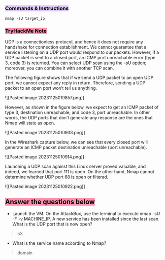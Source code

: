 ### <mark style="background: #D2B3FFA6;">Commands & Instructions</mark>

	nmap -sU target_ip

### <mark style="background: #FF5582A6;">TryHackMe Note
</mark>

UDP is a connectionless protocol, and hence it does not require any handshake for connection establishment. We cannot guarantee that a service listening on a UDP port would respond to our packets. However, if a UDP packet is sent to a closed port, an ICMP port unreachable error (type 3, code 3) is returned. You can select UDP scan using the -sU option; moreover, you can combine it with another TCP scan. 

The following figure shows that if we send a UDP packet to an open UDP port, we cannot expect any reply in return. Therefore, sending a UDP packet to an open port won’t tell us anything.

![[Pasted image 20231125010857.png]]


However, as shown in the figure below, we expect to get an ICMP packet of type 3, destination unreachable, and code 3, port unreachable. In other words, the UDP ports that don’t generate any response are the ones that Nmap will state as open.

![[Pasted image 20231125010903.png]]


In the Wireshark capture below, we can see that every closed port will generate an ICMP packet destination unreachable (port unreachable).

![[Pasted image 20231125010914.png]]


Launching a UDP scan against this Linux server proved valuable, and indeed, we learned that port 111 is open. On the other hand, Nmap cannot determine whether UDP port 68 is open or filtered.

![[Pasted image 20231125010922.png]]


## <mark style="background: #FF5582A6;">Answer the questions below</mark>

- Launch the VM. On the AttackBox, use the terminal to execute nmap -sU -F -v MACHINE_IP. A new service has been installed since the last scan. What is the UDP port that is now open? 
> 53

- What is the service name according to Nmap?
> domain